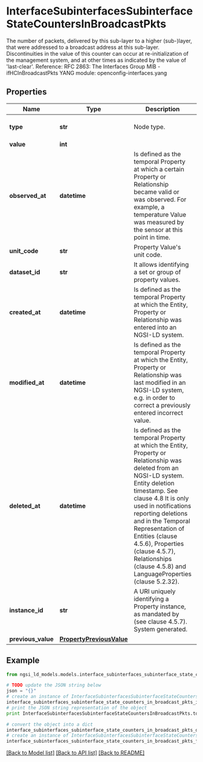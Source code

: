 # InterfaceSubinterfacesSubinterfaceStateCountersInBroadcastPkts

The number of packets, delivered by this sub-layer to a higher (sub-)layer, that were addressed to a broadcast address at this sub-layer.  Discontinuities in the value of this counter can occur at re-initialization of the management system, and at other times as indicated by the value of 'last-clear'.  Reference: RFC 2863: The Interfaces Group MIB -      ifHCInBroadcastPkts  YANG module: openconfig-interfaces.yang 

## Properties

Name | Type | Description | Notes
------------ | ------------- | ------------- | -------------
**type** | **str** | Node type.  | [optional] [default to 'Property']
**value** | **int** |  | 
**observed_at** | **datetime** | Is defined as the temporal Property at which a certain Property or Relationship became valid or was observed. For example, a temperature Value was measured by the sensor at this point in time.  | [optional] 
**unit_code** | **str** | Property Value&#39;s unit code.  | [optional] 
**dataset_id** | **str** | It allows identifying a set or group of property values.  | [optional] 
**created_at** | **datetime** | Is defined as the temporal Property at which the Entity, Property or Relationship was entered into an NGSI-LD system.  | [optional] [readonly] 
**modified_at** | **datetime** | Is defined as the temporal Property at which the Entity, Property or Relationship was last modified in an NGSI-LD system, e.g. in order to correct a previously entered incorrect value.  | [optional] [readonly] 
**deleted_at** | **datetime** | Is defined as the temporal Property at which the Entity, Property or Relationship was deleted from an NGSI-LD system.  Entity deletion timestamp. See clause 4.8 It is only used in notifications reporting deletions and in the Temporal Representation of Entities (clause 4.5.6), Properties (clause 4.5.7), Relationships (clause 4.5.8) and LanguageProperties (clause 5.2.32).  | [optional] [readonly] 
**instance_id** | **str** | A URI uniquely identifying a Property instance, as mandated by (see clause 4.5.7). System generated.  | [optional] [readonly] 
**previous_value** | [**PropertyPreviousValue**](PropertyPreviousValue.md) |  | [optional] 

## Example

```python
from ngsi_ld_models.models.interface_subinterfaces_subinterface_state_counters_in_broadcast_pkts import InterfaceSubinterfacesSubinterfaceStateCountersInBroadcastPkts

# TODO update the JSON string below
json = "{}"
# create an instance of InterfaceSubinterfacesSubinterfaceStateCountersInBroadcastPkts from a JSON string
interface_subinterfaces_subinterface_state_counters_in_broadcast_pkts_instance = InterfaceSubinterfacesSubinterfaceStateCountersInBroadcastPkts.from_json(json)
# print the JSON string representation of the object
print InterfaceSubinterfacesSubinterfaceStateCountersInBroadcastPkts.to_json()

# convert the object into a dict
interface_subinterfaces_subinterface_state_counters_in_broadcast_pkts_dict = interface_subinterfaces_subinterface_state_counters_in_broadcast_pkts_instance.to_dict()
# create an instance of InterfaceSubinterfacesSubinterfaceStateCountersInBroadcastPkts from a dict
interface_subinterfaces_subinterface_state_counters_in_broadcast_pkts_form_dict = interface_subinterfaces_subinterface_state_counters_in_broadcast_pkts.from_dict(interface_subinterfaces_subinterface_state_counters_in_broadcast_pkts_dict)
```
[[Back to Model list]](../README.md#documentation-for-models) [[Back to API list]](../README.md#documentation-for-api-endpoints) [[Back to README]](../README.md)


